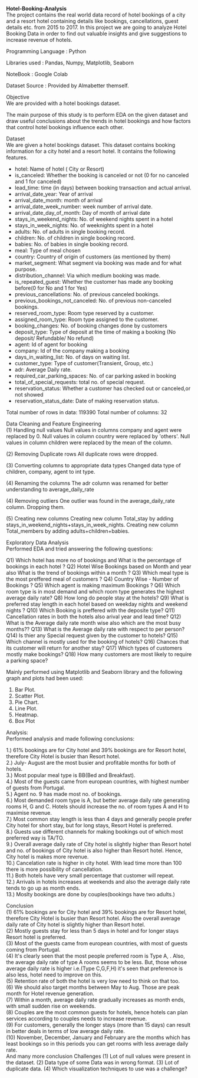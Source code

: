 **Hotel-Booking-Analysis**<br>
The project contains the real world data record of hotel bookings of a city and a resort hotel containing details like bookings, cancellations, guest details etc. from 2015 to 2017. In this project we are going to analyze Hotel Booking Data in order to find out valuable insights and give suggestions to increase revenue of hotels.<br>

Programming Language : Python

Libraries used : Pandas, Numpy, Matplotlib, Seaborn

NoteBook : Google Colab

Dataset Source : Provided by Almabetter themself.

Objective<br>
We are provided with a hotel bookings dataset.

The main purpose of this study is to perform EDA on the given dataset and draw useful conclusions about the trends in hotel bookings and how factors that control hotel bookings influence each other.

Dataset<br>
We are given a hotel bookings dataset. This dataset contains booking information for a city hotel and a resort hotel. It contains the following features.

- hotel: Name of hotel ( City or Resort)
- is_canceled: Whether the booking is canceled or not (0 for no canceled and 1 for canceled)
- lead_time: time (in days) between booking transaction and actual arrival.
- arrival_date_year: Year of arrival
- arrival_date_month: month of arrival
- arrival_date_week_number: week number of arrival date.
- arrival_date_day_of_month: Day of month of arrival date
- stays_in_weekend_nights: No. of weekend nights spent in a hotel
- stays_in_week_nights: No. of weeknights spent in a hotel
- adults: No. of adults in single booking record.
- children: No. of children in single booking record.
- babies: No. of babies in single booking record. 
- meal: Type of meal chosen 
- country: Country of origin of customers (as mentioned by them)
- market_segment: What segment via booking was made and for what purpose.
- distribution_channel: Via which medium booking was made.
- is_repeated_guest: Whether the customer has made any booking before(0 for No and 1 for Yes)
- previous_cancellations: No. of previous canceled bookings.
- previous_bookings_not_canceled: No. of previous non-canceled bookings.
- reserved_room_type: Room type reserved by a customer.
- assigned_room_type: Room type assigned to the customer.
- booking_changes: No. of booking changes done by customers
- deposit_type: Type of deposit at the time of making a booking (No deposit/ Refundable/ No refund)
- agent: Id of agent for booking
- company: Id of the company making a booking
- days_in_waiting_list: No. of days on waiting list.
- customer_type: Type of customer(Transient, Group, etc.)
- adr: Average Daily rate.
- required_car_parking_spaces: No. of car parking asked in booking
- total_of_special_requests: total no. of special request.
- reservation_status: Whether a customer has checked out or canceled,or not showed 
- reservation_status_date: Date of making reservation status.
  
Total number of rows in data: 119390
Total number of columns: 32

Data Cleaning and Feature Engineering<br>
(1) Handling null values
Null values in columns company and agent were replaced by 0.
Null values in column country were replaced by 'others'.
Null values in column children were replaced by the mean of the column.

(2) Removing Duplicate rows
All duplicate rows were dropped.

(3) Converting columns to appropriate data types
Changed data type of children, company, agent to int type.

(4) Renaming the columns
The adr column was renamed for better understanding to average_daily_rate

(4) Removing outliers
One outlier was found in the average_daily_rate column. Dropping them.

(5) Creating new columns
Creating new column Total_stay by adding stays_in_weekend_nights+stays_in_week_nights.
Creating new column Total_members by adding adults+children+babies.

Exploratory Data Analysis<br>
Performed EDA and tried answering the following questions:

 Q1) Which hotel has more no of bookings and What is the  percentage of bookings in each hotel ?
 Q2) Hotel Wise Bookings based on Month and year also What is the trend of bookings within a month ?
 Q3) Which meal type is the  most preffered meal of customers ?
 Q4) Country Wise - Number of Bookings ?
 Q5) Which agent is making maximum Bookings ?
 Q6) Which room type is in most demand and which room type generates the  highest average daily rate?
 Q8) How long do people stay at the hotels?
 Q9) What is preferred stay length in each hotel based on weekday nights and weekend nights ?
 Q10) Which Booking is preffered with the deposite type?
 Q11) Cancellation rates in both the hotels also arival year and  lead time?
 Q12) What is the Average daily rate month wise also which are the most busy months??
 Q13) What is the Average daily rate with respect to per person?
 Q14) Is thier any Special request given by the customer to hotels?
 Q15) Which channel is mostly used for the booking of hotels? 
 Q16) Chances that its customer will return for another stay?
 Q17) Which types of customers mostly make bookings?
 Q18) How many customers are most likely to require a parking space?
 
Mainly performed using Matplotlib and Seaborn library and the following graph and plots had been used:
1) Bar Plot.
2) Scatter Plot.
3) Pie Chart.
4) Line Plot.
5) Heatmap.
6) Box Plot

Analysis:<br>
Performed analysis and made following conclusions:

 1.) 61% bookings are for City hotel and 39% bookings are for Resort hotel, therefore City Hotel is busier than Resort hotel. <br>
 2.) July- August are the most busier and profitable months for both of hotels.  <br>
 3.) Most popular meal type is BB(Bed and Breakfast).<br>
 4.) Most of the guests came from european countries, with highest number of guests from Portugal.<br>
 5.) Agent no. 9 has made most no. of bookings.<br>
 6.) Most demanded room type is A, but better average daily rate generating rooms H, G and C. Hotels should increase the no. of room types A and H to maximise revenue.<br>
 7.) Most common stay length is less than 4 days and generally people prefer City hotel for short stay, but for long stays, Resort Hotel is preferred.<br>
 8.) Guests use different channels for making bookings out of which most preferred way is TA/TO.<br> 
 9.) Overall average daily rate of City hotel is slightly higher than Resort hotel and no. of bookings of City hotel is also higher than Resort hotel. Hence, City hotel is makes more revenue.<br>
 10.) Cancelation rate is higher in city hotel. With lead time more than 100 there is more possibility of cancellation.<br>
 11.) Both hotels have very small percentage that customer will repeat.<br>
 12.) Arrivals in hotels increases at weekends and also the average daily rate tends to go up as month ends. <br>
 13.) Moslty bookings are done by couples(bookings have two adults.)<br>
 
Conclusion<br>
(1) 61% bookings are for City hotel and 39% bookings are for Resort hotel, therefore City Hotel is busier than Resort hotel. Also the overall average daily rate of City hotel is slightly higher than Resort hotel.<br>
(2) Mostly guests stay for less than 5 days in hotel and for longer stays Resort hotel is preferred.<br>
(3) Most of the guests came from european countries, with most of guests coming from Portugal.<br>
(4) It's clearly seen that the most people preferred room is Type A, . Also, the average daily rate of type A rooms seems to be less. But, those whose average daily rate is higher i.e.(Type C,G,F,H) it's seen that preference is also less, hotel need to improve on this.<br>
(5) Retention rate of both the hotel is very low need to think on that too.<br>
(6) We should also target months between May to Aug. Those are peak month for Hotel revenue generation. <br>
(7) Within a month, average daily rate gradually increases as month ends, with small sudden rise on weekends.<br>
(8) Couples are the most common guests for hotels, hence hotels can plan services according to couples needs to increase revenue.<br>
(9) For customers, generally the longer stays (more than 15 days) can result in better deals in terms of low average daily rate.<br>
(10) November, December, January and February are the months which has least bookings so in this periods you can get rooms with less average daily rate.<br>
And many more conclusion
Challenges
(1) Lot of null values were present in the dataset.
(2) Data type of some Data was in wrong format.
(3) Lot of duplicate data.
(4) Which visualization techniques to use was a challenge?
